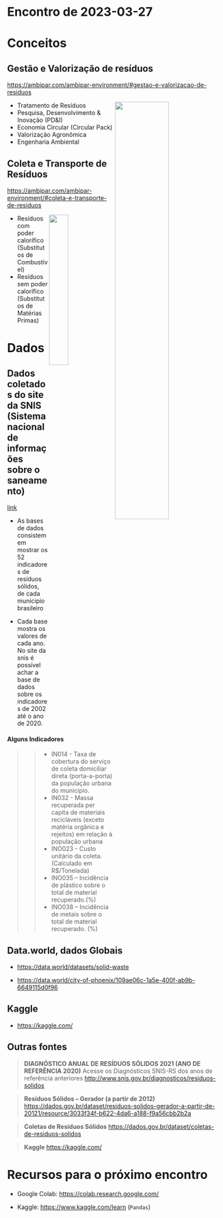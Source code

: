 # Encontro de 2023-03-27

# Conceitos
## Gestão e Valorização de resíduos
https://ambipar.com/ambipar-environment/#gestao-e-valorizacao-de-residuos

<p>
  <img src="https://ambipar.com/site2020/wp-content/uploads/2020/10/img_economia_circular.png" width="50%" align="right"/>
</p>

* Tratamento de Resíduos
* Pesquisa, Desenvolvimento & Inovação (PD&I)
* Economia Circular (Circular Pack)
* Valorização Agronômica
* Engenharia Ambiental

## Coleta e Transporte de Resíduos
https://ambipar.com/ambipar-environment/#coleta-e-transporte-de-residuos

<p>
  <img src="https://ambipar.com/site2020/wp-content/uploads/2020/10/icone_environment.png" width="30%" align="right"/>
</p>

* Resíduos com poder calorífico (Substitutos de Combustível)
* Resíduos sem poder calorífico (Substitutos de Matérias Primas)

# Dados
## Dados coletados do site da SNIS (Sistema nacional de informações sobre o saneamento) 

[link](http://antigo.snis.gov.br/diagnostico-anual-residuos-solidos)

* As bases de dados consistem em mostrar os 52 indicadores de resíduos sólidos, de cada munícipio brasileiro

* Cada base mostra os valores de cada ano. No site da snis é possível achar a base de dados sobre os indicadores de 2002 até o ano de 2020.

#### Alguns Indicadores

>> * IN014 - Taxa de cobertura do serviço de coleta domiciliar direta (porta-a-porta) da população urbana do município.
>> * IN032 - Massa recuperada per capita de materiais recicláveis (exceto matéria orgânica e rejeitos) em relação à população urbana
>> * INO023 -  Custo unitário da coleta. (Calculado em R$/Tonelada)
>> * INO035 – Incidência de plástico sobre o total de material recuperado.(%)
>> * INO038 – Incidência de metais sobre o total de material recuperado. (%)

## Data.world, dados Globais

* https://data.world/datasets/solid-waste

* https://data.world/city-of-phoenix/109ae06c-1a5e-400f-ab9b-6649115d0f96

## Kaggle

* https://kaggle.com/

## Outras fontes

> **DIAGNÓSTICO ANUAL DE RESÍDUOS SÓLIDOS 2021 (ANO DE REFERÊNCIA 2020)**
Acesse os Diagnósticos SNIS-RS dos anos de referência anteriores
http://www.snis.gov.br/diagnosticos/residuos-solidos

> **Resíduos Sólidos – Gerador (a partir de 2012)**
https://dados.gov.br/dataset/residuos-solidos-gerador-a-partir-de-20121/resource/3033f34f-b622-4da6-a188-f9a56cbb2b2a

> **Coletas de Resíduos Sólidos**
https://dados.gov.br/dataset/coletas-de-residuos-solidos

> **Kaggle**
https://kaggle.com/

# Recursos para o próximo encontro

* Google Colab: https://colab.research.google.com/

* Kaggle: https://www.kaggle.com/learn (`Pandas`)


